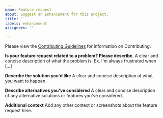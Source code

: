 ```yaml
---
name: Feature request
about: Suggest an Enhancement for this project.
title: ''
labels: enhancement
assignees: ''

---
```


Please view the [Contributing Guidelines](https://github.com/Bluejee/MNEST/blob/main/CONTRIBUTING.md) for information on Contributing.

**Is your feature request related to a problem? Please describe.**
A clear and concise description of what the problem is. Ex. I'm always frustrated when […]

**Describe the solution you'd like**
A clear and concise description of what you want to happen.

**Describe alternatives you've considered**
A clear and concise description of any alternative solutions or features you've considered.

**Additional context**
Add any other context or screenshots about the feature request here.
